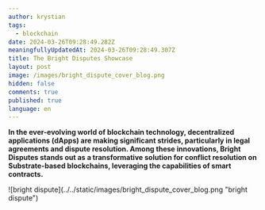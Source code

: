 ```yaml
---
author: krystian
tags:
  - blockchain
date: 2024-03-26T09:28:49.282Z
meaningfullyUpdatedAt: 2024-03-26T09:28:49.307Z
title: The Bright Disputes Showcase
layout: post
image: /images/bright_dispute_cover_blog.png
hidden: false
comments: true
published: true
language: en
---
```

**In the ever-evolving world of blockchain technology, decentralized applications (dApps) are making significant strides, particularly in legal agreements and dispute resolution. Among these innovations, Bright Disputes stands out as a transformative solution for conflict resolution on Substrate-based blockchains, leveraging the capabilities of smart contracts.**

<div className="image">![bright dispute](../../static/images/bright_dispute_cover_blog.png "bright dispute")</div>